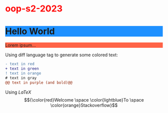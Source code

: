 <h1> <font color=red>oop-s2-2023 </font> </h1>
<h1 style="background-color:DodgerBlue;">Hello World</h1>
<p style="background-color:Tomato;">Lorem ipsum...</p>



Using diff language tag to generate some colored text:
```diff
- text in red
+ text in green
! text in orange
# text in gray
@@ text in purple (and bold)@@
```

 Using $LaTeX$
 $${\color{red}Welcome \space \color{lightblue}To \space \color{orange}Stackoverflow}$$
